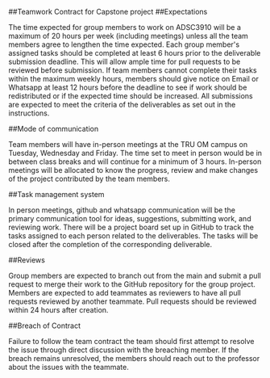 ##Teamwork Contract for Capstone project
##Expectations

The time expected for group members to work on ADSC3910 will be a maximum of 20 hours per week (including meetings) unless all the team members agree to lengthen the time expected.
Each group member's assigned tasks should be completed at least 6 hours prior to the deliverable submission deadline. This will allow ample time for pull requests to be reviewed before submission.
If team members cannot complete their tasks within the maximum weekly hours, members should give notice on Email or Whatsapp at least 12 hours before the deadline to see if work should be redistributed or if the expected time should be increased.
All submissions are expected to meet the criteria of the deliverables as set out in the instructions.

##Mode of communication

Team members will have in-person meetings at the TRU OM campus on Tuesday, Wednesday and Friday. The time set to meet in person would be in between class breaks and will continue for a minimum of 3 hours. In-person meetings will be allocated to know the progress, review and make changes of the project contributed by the team members. 

##Task management system

In person meetings, github and whatsapp communication will be the primary communication tool for ideas, suggestions, submitting work, and reviewing work. There will be a project board set up in GitHub to track the tasks assigned to each person related to the deliverables. The tasks will be closed after the completion of the corresponding deliverable.

##Reviews

Group members are expected to branch out from the main and submit a pull request to merge their work to the GitHub repository for the group project. Members are expected to add teammates as reviewers to have all pull requests reviewed by another teammate. Pull requests should be reviewed within 24 hours after creation.

##Breach of Contract

Failure to follow the team contract the team should first attempt to resolve the issue through direct discussion with the breaching member. If the breach remains unresolved, the members should reach out to the professor about the issues with the teammate.
